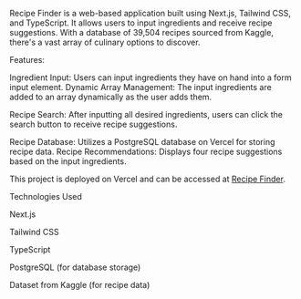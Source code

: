 Recipe Finder is a web-based application built using Next.js, Tailwind CSS, and TypeScript. It allows users to input ingredients and receive recipe suggestions. With a database of 39,504 recipes sourced from Kaggle, there's a vast array of culinary options to discover.

Features:

Ingredient Input: Users can input ingredients they have on hand into a form input element.
Dynamic Array Management: The input ingredients are added to an array dynamically as the user adds them.

Recipe Search: After inputting all desired ingredients, users can click the search button to receive recipe suggestions.

Recipe Database: Utilizes a PostgreSQL database on Vercel for storing recipe data.
Recipe Recommendations: Displays four recipe suggestions based on the input ingredients.

This project is deployed on Vercel and can be accessed at [Recipe Finder](https://recipe-finder-git-main-itamars-projects-1f5c8752.vercel.app/).

Technologies Used

Next.js

Tailwind CSS

TypeScript

PostgreSQL (for database storage)

Dataset from Kaggle (for recipe data)